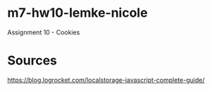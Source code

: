 # m7-hw10-lemke-nicole
Assignment 10 - Cookies


# Sources
https://blog.logrocket.com/localstorage-javascript-complete-guide/
